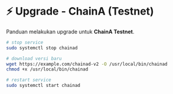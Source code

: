 # ⚡ Upgrade - ChainA (Testnet)

Panduan melakukan upgrade untuk **ChainA Testnet**.

```bash
# stop service
sudo systemctl stop chainad

# download versi baru
wget https://example.com/chainad-v2 -O /usr/local/bin/chainad
chmod +x /usr/local/bin/chainad

# restart service
sudo systemctl start chainad
```
